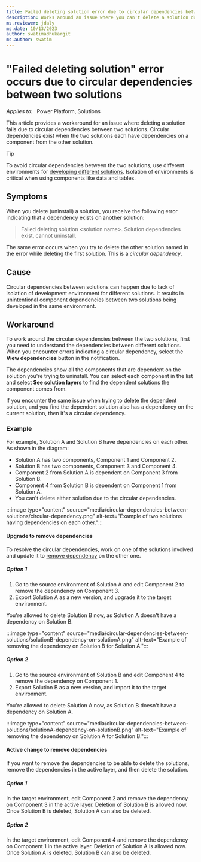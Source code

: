 ```yaml
---
title: Failed deleting solution error due to circular dependencies between two solutions
description: Works around an issue where you can't delete a solution due to circular dependencies between two solutions in Power Apps.
ms.reviewer: jdaly
ms.date: 10/13/2023
author: swatimadhukargit
ms.author: swatim
---
```

# "Failed deleting solution" error occurs due to circular dependencies between two solutions

_Applies to:_ &nbsp; Power Platform, Solutions

This article provides a workaround for an issue where deleting a solution fails due to circular dependencies between two solutions. Circular dependencies exist when the two solutions each have dependencies on a component from the other solution.

> [!TIP]
> To avoid circular dependencies between the two solutions, use different environments for [developing different solutions](/power-platform/alm/organize-solutions#multiple-solution-layering-and-dependencies). Isolation of environments is critical when using components like data and tables.

## Symptoms

When you delete (uninstall) a solution, you receive the following error indicating that a dependency exists on another solution:

> Failed deleting solution \<solution name\>. Solution dependencies exist, cannot uninstall.

The same error occurs when you try to delete the other solution named in the error while deleting the first solution. This is a *circular dependency*.

## Cause

Circular dependencies between solutions can happen due to lack of isolation of development environment for different solutions. It results in unintentional component dependencies between two solutions being developed in the same environment.

## Workaround

To work around the circular dependencies between the two solutions, first you need to understand the dependencies between different solutions. When you encounter errors indicating a circular dependency, select the **View dependencies** button in the notification.

The dependencies show all the components that are dependent on the solution you're trying to uninstall. You can select each component in the list and select **See solution layers** to find the dependent solutions the component comes from.

If you encounter the same issue when trying to delete the dependent solution, and you find the dependent solution also has a dependency on the current solution, then it's a circular dependency.

### Example

For example, Solution A and Solution B have dependencies on each other. As shown in the diagram: 

- Solution A has two components, Component 1 and Component 2.
- Solution B has two components, Component 3 and Component 4.
- Component 2 from Solution A is dependent on Component 3 from Solution B.
- Component 4 from Solution B is dependent on Component 1 from Solution A.
- You can't delete either solution due to the circular dependencies.

:::image type="content" source="media/circular-dependencies-between-solutions/circular-dependency.png" alt-text="Example of two solutions having dependencies on each other.":::

#### Upgrade to remove dependencies

To resolve the circular dependencies, work on one of the solutions involved and update it to [remove dependency](/power-platform/alm/removing-dependencies) on the other one.

##### Option 1

1. Go to the source environment of Solution A and edit Component 2 to remove the dependency on Component 3.
1. Export Solution A as a new version, and upgrade it to the target environment.

You're allowed to delete Solution B now, as Solution A doesn't have a dependency on Solution B.

:::image type="content" source="media/circular-dependencies-between-solutions/solutionB-dependency-on-solutionA.png" alt-text="Example of removing the dependency on Solution B for Solution A.":::

##### Option 2

1. Go to the source environment of Solution B and edit Component 4 to remove the dependency on Component 1.
1. Export Solution B as a new version, and import it to the target environment.

You're allowed to delete Solution A now, as Solution B doesn't have a dependency on Solution A.

:::image type="content" source="media/circular-dependencies-between-solutions/solutionA-dependency-on-solutionB.png" alt-text="Example of removing the dependency on Solution A for Solution B.":::

#### Active change to remove dependencies

If you want to remove the dependencies to be able to delete the solutions, remove the dependencies in the active layer, and then delete the solution.

##### Option 1

In the target environment, edit Component 2 and remove the dependency on Component 3 in the active layer. Deletion of Solution B is allowed now. Once Solution B is deleted, Solution A can also be deleted.

##### Option 2

In the target environment, edit Component 4 and remove the dependency on Component 1 in the active layer. Deletion of Solution A is allowed now. Once Solution A is deleted, Solution B can also be deleted.
